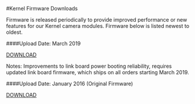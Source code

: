 #Kernel Firmware Downloads

Firmware is released periodically to provide improved performance or new features for our Kernel camera modules. Firmware below is listed newest to oldest.

####Upload Date: March 2019

[DOWNLOAD](https://drive.google.com/open?id=1SqPSUC6W98wQJ4cmdVyOSLsoCH0vY33S)

Notes: Improvements to link board power booting reliability, requires updated link board firmware, which ships on all orders starting March 2019.

####Upload Date: January 2016 (Original Firmware)

[DOWNLOAD](https://drive.google.com/open?id=1XsCQ5GEm6RtXhr38G_uNtycUnO_rqO0a)